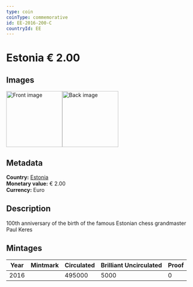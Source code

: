 ```yaml
---
type: coin
coinType: commemorative
id: EE-2016-200-C
countryId: EE
---
```


# Estonia € 2.00

## Images

<img src="../../Images/common-2007-200.png" height="150" alt="Front image"><img src="Images/EE-2016-200.png" height="150" alt="Back image">

## Metadata

**Country:** [Estonia](../../Countries/Estonia/index.md)\
**Monetary value:** € 2.00\
**Currency:** Euro

## Description
100th anniversary of the birth of the famous Estonian chess grandmaster Paul Keres

## Mintages

| Year | Mintmark | Circulated | Brilliant Uncirculated | Proof |
| ---- | -------- | ---------- | ---------------------- | ----- |
| 2016 | | 495000 | 5000 | 0 |
